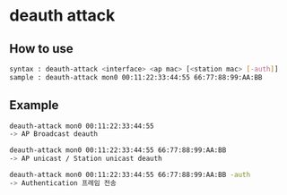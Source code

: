 # deauth attack

## How to use

```bash
syntax : deauth-attack <interface> <ap mac> [<station mac> [-auth]]
sample : deauth-attack mon0 00:11:22:33:44:55 66:77:88:99:AA:BB
```

## Example

```bash
deauth-attack mon0 00:11:22:33:44:55
-> AP Broadcast deauth

deauth-attack mon0 00:11:22:33:44:55 66:77:88:99:AA:BB
-> AP unicast / Station unicast deauth

deauth-attack mon0 00:11:22:33:44:55 66:77:88:99:AA:BB -auth
-> Authentication 프레임 전송
```

